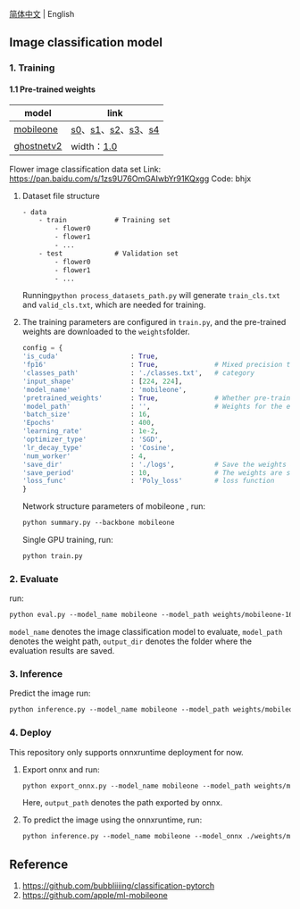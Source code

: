 [简体中文](README.md) | English

## Image classification model

### 1. Training

#### 1.1 Pre-trained weights

| model | link |
| - | - |
| [mobileone](https://github.com/apple/ml-mobileone) | [s0](https://github.com/hao-ux/image-classification-pytorch/releases/download/weights/mobileone_s0_unfused.pth.tar)、[s1](https://github.com/hao-ux/image-classification-pytorch/releases/download/weights/mobileone_s1_unfused.pth.tar)、[s2](https://github.com/hao-ux/image-classification-pytorch/releases/download/weights/mobileone_s2_unfused.pth.tar)、[s3](https://github.com/hao-ux/image-classification-pytorch/releases/download/weights/mobileone_s3_unfused.pth.tar)、[s4](https://github.com/hao-ux/image-classification-pytorch/releases/download/weights/mobileone_s4_unfused.pth.tar) |
| [ghostnetv2](https://github.com/huawei-noah/Efficient-AI-Backbones/tree/master/ghostnetv2_pytorch) | width：[1.0](https://github.com/hao-ux/image-classification-pytorch/releases/download/weights/ck_ghostnetv2_10.pth.tar) |

Flower image classification data set
Link: https://pan.baidu.com/s/1zs9U76OmGAIwbYr91KQxgg
Code: bhjx

1. Dataset file structure
    ```txt
    - data
        - train            # Training set
            - flower0
            - flower1
            - ...
        - test             # Validation set
            - flower0
            - flower1
            - ...
    ```
    Running`python process_datasets_path.py` will generate `train_cls.txt` and `valid_cls.txt`, which are needed for training.

2. The training parameters are configured in `train.py`, and the pre-trained weights are downloaded to the `weights`folder.
    ```python
    config = {
    'is_cuda'                  : True,         
    'fp16'                     : True,              # Mixed precision training  
    'classes_path'             : './classes.txt',   # category
    'input_shape'              : [224, 224],        
    'model_name'               : 'mobileone',
    'pretrained_weights'       : True,              # Whether pre-training weights are required重
    'model_path'               : '',                # Weights for the entire model
    'batch_size'               : 16,
    'Epochs'                   : 400,
    'learning_rate'            : 1e-2,
    'optimizer_type'           : 'SGD',
    'lr_decay_type'            : 'Cosine',
    'num_worker'               : 4,
    'save_dir'                 : './logs',          # Save the weights and loss的文件夹
    'save_period'              : 10,                # The weights are saved every 10 epochs
    'loss_func'                : 'Poly_loss'        # loss function
    }
    ```

    Network structure parameters of mobileone , run:
    ```txt
    python summary.py --backbone mobileone
    ```
    Single GPU training, run:
    ```txt
    python train.py
    ```


### 2. Evaluate

run:
```txt
python eval.py --model_name mobileone --model_path weights/mobileone-16e-s0-flower.pth --output_dir eval_out
```
`model_name` denotes the image classification model to evaluate, `model_path` denotes the weight path, `output_dir` denotes the folder where the evaluation results are saved.

### 3. Inference

Predict the image run:
```txt
python inference.py --model_name mobileone --model_path weights/mobileone-16e-s0-flower.pth
```

### 4. Deploy

This repository only supports onnxruntime deployment for now.
1. Export onnx and run:
    ```txt
    python export_onnx.py --model_name mobileone --model_path weights/mobileone-16e-s0-flower.pth --output_path weights/mobileone-16e-s0-flower.onnx
    ```
    Here, `output_path` denotes the path exported by onnx.

2. To predict the image using the onnxruntime, run:
    ```txt
    python inference.py --model_name mobileone --model_onnx ./weights/mobileone-16e-s0-flower.onnx --infer_onnx 1
    ```


## Reference

1. https://github.com/bubbliiiing/classification-pytorch
2. https://github.com/apple/ml-mobileone
